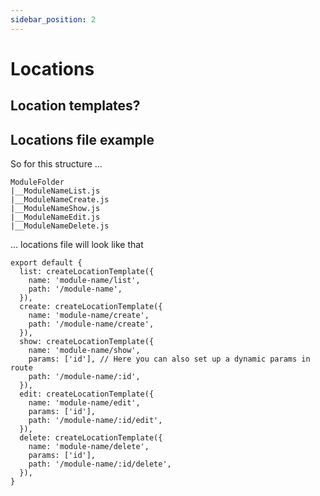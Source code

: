 ```yaml
---
sidebar_position: 2
---
```


# Locations

## Location templates?

## Locations file example

So for this structure ...

```
ModuleFolder
|__ModuleNameList.js
|__ModuleNameCreate.js
|__ModuleNameShow.js
|__ModuleNameEdit.js
|__ModuleNameDelete.js
```

... locations file will look like that

```
export default {
  list: createLocationTemplate({
    name: 'module-name/list',
    path: '/module-name',
  }),
  create: createLocationTemplate({
    name: 'module-name/create',
    path: '/module-name/create',
  }),
  show: createLocationTemplate({
    name: 'module-name/show',
    params: ['id'], // Here you can also set up a dynamic params in route
    path: '/module-name/:id',
  }),
  edit: createLocationTemplate({
    name: 'module-name/edit',
    params: ['id'],
    path: '/module-name/:id/edit',
  }),
  delete: createLocationTemplate({
    name: 'module-name/delete',
    params: ['id'],
    path: '/module-name/:id/delete',
  }),
}
```
